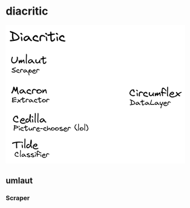 # diacritic
![Schematic of the layout of the project.](readme_docs/diacritic_layout.png?raw=true "Project Layout")

## umlaut
### Scraper